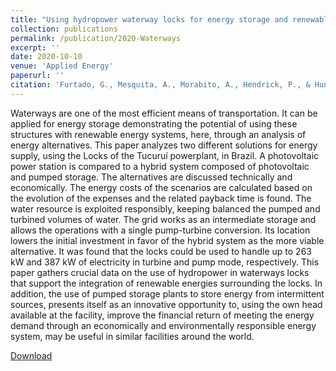 ```yaml
---
title: "Using hydropower waterway locks for energy storage and renewable energies integration"
collection: publications
permalink: /publication/2020-Waterways
excerpt: ''
date: 2020-10-10
venue: 'Applied Energy'
paperurl: ''
citation: 'Furtado, G., Mesquita, A., Morabito, A., Hendrick, P., & Hunt, J. (2020). &quot;Using hydropower waterway locks for energy storage and renewable energies integration.&quot; <i>Applied energy, 275,</i> 115361'
---
```



Waterways are one of the most efficient means of transportation. It can be applied for energy storage demonstrating the potential of using these structures with renewable energy systems, here, through an analysis of energy alternatives. This paper analyzes two different solutions for energy supply, using the Locks of the Tucuruí powerplant, in Brazil. A photovoltaic power station is compared to a hybrid system composed of photovoltaic and pumped storage. The alternatives are discussed technically and economically. The energy costs of the scenarios are calculated based on the evolution of the expenses and the related payback time is found. The water resource is exploited responsibly, keeping balanced the pumped and turbined volumes of water. The grid works as an intermediate storage and allows the operations with a single pump-turbine conversion. Its location lowers the initial investment in favor of the hybrid system as the more viable alternative. It was found that the locks could be used to handle up to 263 kW and 387 kW of electricity in turbine and pump mode, respectively. This paper gathers crucial data on the use of hydropower in waterways locks that support the integration of renewable energies surrounding the locks. In addition, the use of pumped storage plants to store energy from intermittent sources, presents itself as an innovative opportunity to, using the own head available at the facility, improve the financial return of meeting the energy demand through an economically and environmentally responsible energy system, may be useful in similar facilities around the world.


[Download](https://morabito-a.github.io/info/files/2020-Waterways)